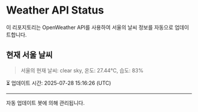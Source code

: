 
# Weather API Status

이 리포지토리는 OpenWeather API를 사용하여 서울의 날씨 정보를 자동으로 업데이트합니다.

## 현재 서울 날씨
> 서울의 현재 날씨: clear sky, 온도: 27.44°C, 습도: 83%

⏳ 업데이트 시간: 2025-07-28 15:16:26 (UTC)

---
자동 업데이트 봇에 의해 관리됩니다.

